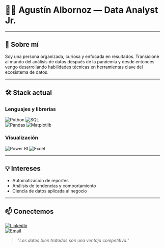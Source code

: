 # 👨‍💻 Agustín Albornoz — Data Analyst Jr.

---

## 🧠 Sobre mí

Soy una persona organizada, curiosa y enfocada en resultados. Transicioné al mundo del análisis de datos después de la pandemia y desde entonces vengo desarrollando habilidades técnicas en 
herramientas clave del ecosistema de datos.

---

## 🛠️ Stack actual

### Lenguajes y librerías

![Python](https://img.shields.io/badge/Python-3776AB?style=for-the-badge&logo=python&logoColor=white)
![SQL](https://img.shields.io/badge/SQL-336791?style=for-the-badge&logo=postgresql&logoColor=white)<br>
![Pandas](https://img.shields.io/badge/Pandas-150458?style=for-the-badge&logo=pandas&logoColor=white)
![Matplotlib](https://img.shields.io/badge/Matplotlib-11557C?style=for-the-badge&logo=plotly&logoColor=white)

### Visualización

![Power BI](https://img.shields.io/badge/Power%20BI-F2C811?style=for-the-badge&logo=powerbi&logoColor=black)
![Excel](https://img.shields.io/badge/Excel-217346?style=for-the-badge&logo=microsoft-excel&logoColor=white)

---

## 💡 Intereses

- Automatización de reportes
- Análisis de tendencias y comportamiento
- Ciencia de datos aplicada al negocio

---

## 📫 Conectemos

[![LinkedIn](https://img.shields.io/badge/LinkedIn-0A66C2?style=for-the-badge&logo=linkedin&logoColor=white)](https://www.linkedin.com/in/agustin-felix-albornoz-bruschetti-986391178/)<br>
[![Email](https://img.shields.io/badge/Email-D14836?style=for-the-badge&logo=gmail&logoColor=white)](mailto:afalbornozbruschetti@gmail.com)

> _"Los datos bien tratados son una ventaja competitiva."_

<!--
**Albornoz-Agustin/Albornoz-Agustin** is a ✨ _special_ ✨ repository because its `README.md` (this file) appears on your GitHub profile.

